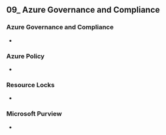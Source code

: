 ## 09_ Azure Governance and Compliance

### Azure Governance and Compliance
-

### Azure Policy
-

### Resource Locks
-

### Microsoft Purview
-